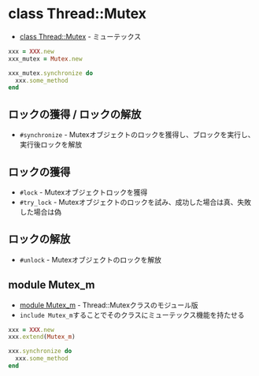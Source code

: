 # class Thread::Mutex
- [class Thread::Mutex](https://docs.ruby-lang.org/ja/2.7.0/class/Thread=3a=3aMutex.html) - ミューテックス

```ruby
xxx = XXX.new
xxx_mutex = Mutex.new

xxx_mutex.synchronize do
  xxx.some_method
end
```

## ロックの獲得 / ロックの解放
- `#synchronize` - Mutexオブジェクトのロックを獲得し、ブロックを実行し、実行後ロックを解放

## ロックの獲得
- `#lock` - Mutexオブジェクトロックを獲得
- `#try_lock` - Mutexオブジェクトのロックを試み、成功した場合は真、失敗した場合は偽

## ロックの解放
- `#unlock` - Mutexオブジェクトのロックを解放

## module Mutex_m
- [module Mutex_m](https://docs.ruby-lang.org/ja/2.7.0/class/Mutex_m.html) - Thread::Mutexクラスのモジュール版
- `include Mutex_m`することでそのクラスにミューテックス機能を持たせる

```ruby
xxx = XXX.new
xxx.extend(Mutex_m)

xxx.synchronize do
  xxx.some_method
end
```
